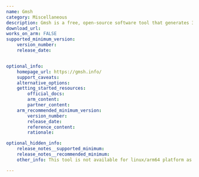 ```yaml
---
name: Gmsh
category: Miscellaneous
description: Gmsh is a free, open-source software tool that generates 3D finite element meshes, featuring an integrated CAD engine and post-processing capabilities for geometric modeling, meshing, and visualization in computational science and engineering.
download_url:
works_on_arm: FALSE
supported_minimum_version:
    version_number: 
    release_date:


optional_info:
    homepage_url: https://gmsh.info/
    support_caveats:
    alternative_options:
    getting_started_resources:
        official_docs:
        arm_content:
        partner_content:
    arm_recommended_minimum_version:
        version_number:
        release_date:
        reference_content:
        rationale: 

optional_hidden_info:
    release_notes__supported_minimum: 
    release_notes__recommended_minimum:
    other_info: This tool is not available for linux/arm64 platform as mentioned [here](https://gmsh.info/#download).

---
```


